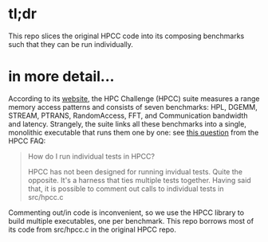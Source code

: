 # tl;dr
This repo slices the original HPCC code into its composing benchmarks such that they can be run individually.

# in more detail...
According to its [website](https://icl.utk.edu/hpcc/), the HPC Challenge (HPCC) suite measures a range memory access patterns and consists of seven benchmarks: HPL, DGEMM, STREAM, PTRANS, RandomAccess, FFT, and Communication bandwidth and latency. Strangely, the suite links all these benchmarks into a single, monolithic executable that runs them one by one: see [this question](https://icl.utk.edu/hpcc/faq/index.html#323) from the HPCC FAQ:

> How do I run individual tests in HPCC?
> 
> HPCC has not been designed for running invidual tests. Quite the opposite. It's a harness that ties multiple tests together. Having said that, it is possible to comment out calls to individual tests in src/hpcc.c

Commenting out/in code is inconvenient, so we use the HPCC library to build multiple executables, one per benchmark. This repo borrows most of its code from src/hpcc.c in the original HPCC repo.

